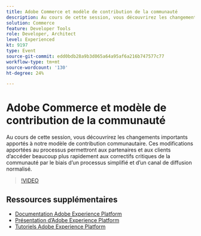 ```yaml
---
title: Adobe Commerce et modèle de contribution de la communauté
description: Au cours de cette session, vous découvrirez les changements importants apportés à notre modèle de contribution communautaire. Ces modifications apportées au processus permettront aux partenaires et aux clients d’accéder beaucoup plus rapidement aux correctifs critiques de la communauté par le biais d’un processus simplifié et d’un canal de diffusion normalisé.
solution: Commerce
feature: Developer Tools
role: Developer, Architect
level: Experienced
kt: 9197
type: Event
source-git-commit: edd0bdb28a9b3d065a64a95af6a216b747577c77
workflow-type: tm+mt
source-wordcount: '130'
ht-degree: 24%

---
```


# Adobe Commerce et modèle de contribution de la communauté

Au cours de cette session, vous découvrirez les changements importants apportés à notre modèle de contribution communautaire. Ces modifications apportées au processus permettront aux partenaires et aux clients d’accéder beaucoup plus rapidement aux correctifs critiques de la communauté par le biais d’un processus simplifié et d’un canal de diffusion normalisé.

>[!VIDEO](https://video.tv.adobe.com/v/337766/?quality=12&learn=on&hidetitle=true)

## Ressources supplémentaires

- [Documentation Adobe Experience Platform](https://experienceleague.adobe.com/docs/experience-platform.html?lang=fr)
- [Présentation d’Adobe Experience Platform](https://experienceleague.adobe.com/docs/experience-platform/landing/home.html?lang=fr)
- [Tutoriels Adobe Experience Platform](https://experienceleague.adobe.com/docs/platform-learn/tutorials/overview.html?lang=fr)

